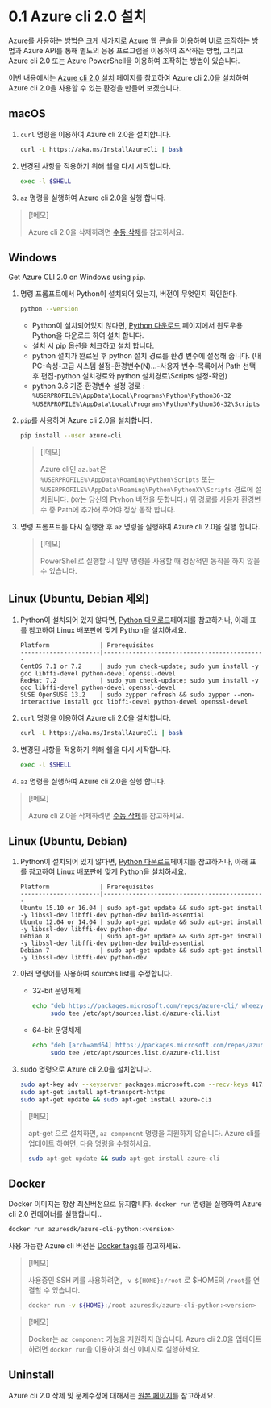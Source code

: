 # 0.1 Azure cli 2.0 설치
Azure를 사용하는 방법은 크게 세가지로 Azure 웹 콘솔을 이용하여 UI로 조작하는 방법과 Azure API를 통해 별도의 응용 프로그램을 이용하여 조작하는 방법, 그리고 Azure cli 2.0 또는 Azure PowerShell을 이용하여 조작하는 방법이 있습니다.

이번 내용에서는 [Azure cli 2.0 설치](https://docs.microsoft.com/en-us/cli/azure/install-azure-cli) 페이지를 참고하여 Azure cli 2.0을 설치하여 Azure cli 2.0을 사용할 수 있는 환경을 만들어 보겠습니다.

## macOS
1. `curl` 명령을 이용하여 Azure cli 2.0을 설치합니다.

   ```bash
   curl -L https://aka.ms/InstallAzureCli | bash
   ```

2. 변경된 사항을 적용하기 위해 쉘을 다시 시작합니다.

   ```bash
   exec -l $SHELL
   ```
   
3. `az` 명령을 실행하여 Azure cli 2.0을 실행 합니다.

> [!메모]
>
> Azure cli 2.0을 삭제하려면 [수동 삭제](#uninstall)를 참고하세요.

## Windows

Get Azure CLI 2.0 on Windows using `pip`. 

1. 명령 프롬프트에서 Python이 설치되어 있는지, 버전이 무엇인지 확인한다.

   ```bash
   python --version
   ```

   - Python이 설치되어있지 않다면, [Python 다운로드](https://www.python.org/downloads/) 페이지에서 윈도우용 Python을 다운로드 하여 설치 합니다.
   - 설치 시 pip 옵션을 체크하고 설치 합니다.
   - python 설치가 완료된 후 python 설치 경로를 환경 변수에 설정해 줍니다. (내 PC-속성-고급 시스템 설정-환경변수(N)...-사용자 변수-목록에서 Path 선택 후 편집-python 설치경로와 python 설치경로\Scripts 설정-확인)
   - python 3.6 기준 환경변수 설정 경로 : `%USERPROFILE%\AppData\Local\Programs\Python\Python36-32`
   `%USERPROFILE%\AppData\Local\Programs\Python\Python36-32\Scripts`

3. `pip`를 사용하여 Azure cli 2.0을 설치합니다.

   ```bash
   pip install --user azure-cli
   ```

   > [!메모]
   >
   > Azure cli인 `az.bat`은  `%USERPROFILE%\AppData\Roaming\Python\Scripts`
   > 또는 `%USERPROFILE%\AppData\Roaming\Python\PythonXY\Scripts` 경로에 설치됩니다.
   > (`XY`는 당신의 Ptyhon 버전을 뜻합니다.)
   > 위 경로를 사용자 환경변수 중 Path에 추가해 주어야 정상 동작 합니다.
   
4. 명령 프롬프트를 다시 실행한 후 `az` 명령을 실행하여 Azure cli 2.0을 실행 합니다.

   > [!메모]
   >
   > PowerShell로 실행할 시 일부 명령을 사용할 때 정상적인 동작을 하지 않을 수 있습니다.

## Linux (Ubuntu, Debian 제외)

1. Python이 설치되어 있지 않다면, [Python 다운로드](https://www.python.org/downloads)페이지를 참고하거나, 아래 표를 참고하여 Linux 배포판에 맞게 Python을 설치하세요.

   ```
   Platform              | Prerequisites
   ----------------------|---------------------------------------------
   CentOS 7.1 or 7.2     | sudo yum check-update; sudo yum install -y gcc libffi-devel python-devel openssl-devel
   RedHat 7.2            | sudo yum check-update; sudo yum install -y gcc libffi-devel python-devel openssl-devel
   SUSE OpenSUSE 13.2    | sudo zypper refresh && sudo zypper --non-interactive install gcc libffi-devel python-devel openssl-devel
   ```

2. `curl` 명령을 이용하여 Azure cli 2.0을 설치합니다.

   ```bash
   curl -L https://aka.ms/InstallAzureCli | bash
   ```

3. 변경된 사항을 적용하기 위해 쉘을 다시 시작합니다.

   ```bash
   exec -l $SHELL
   ```
   
4. `az` 명령을 실행하여 Azure cli 2.0을 실행 합니다.

> [!메모]
>
> Azure cli 2.0을 삭제하려면 [수동 삭제](#uninstall)를 참고하세요.

## Linux (Ubuntu, Debian)

1. Python이 설치되어 있지 않다면, [Python 다운로드](https://www.python.org/downloads)페이지를 참고하거나, 아래 표를 참고하여 Linux 배포판에 맞게 Python을 설치하세요.

   ```
   Platform              | Prerequisites
   ----------------------|---------------------------------------------
   Ubuntu 15.10 or 16.04 | sudo apt-get update && sudo apt-get install -y libssl-dev libffi-dev python-dev build-essential
   Ubuntu 12.04 or 14.04 | sudo apt-get update && sudo apt-get install -y libssl-dev libffi-dev python-dev
   Debian 8              | sudo apt-get update && sudo apt-get install -y libssl-dev libffi-dev python-dev build-essential
   Debian 7              | sudo apt-get update && sudo apt-get install -y libssl-dev libffi-dev python-dev
   ```

2. 아래 명령어를 사용하여 sources list를 수정합니다.

   - 32-bit 운영체제

     ```bash
     echo "deb https://packages.microsoft.com/repos/azure-cli/ wheezy main" | \
          sudo tee /etc/apt/sources.list.d/azure-cli.list
     ```

   - 64-bit 운영체제

     ```bash
     echo "deb [arch=amd64] https://packages.microsoft.com/repos/azure-cli/ wheezy main" | \
          sudo tee /etc/apt/sources.list.d/azure-cli.list
     ```

2. sudo 명령으로 Azure cli 2.0을 설치합니다.

   ```bash
   sudo apt-key adv --keyserver packages.microsoft.com --recv-keys 417A0893
   sudo apt-get install apt-transport-https
   sudo apt-get update && sudo apt-get install azure-cli
   ```
> [!메모]
>
> apt-get 으로 설치하면, `az component` 명령을 지원하지 않습니다.
Azure cli를 업데이트 하여면, 다음 명령을 수행하세요.
>
> ```bash
> sudo apt-get update && sudo apt-get install azure-cli
> ```

## Docker

Docker 이미지는 항상 최신버전으로 유지합니다. `docker run` 명령을 실행하여 Azure cli 2.0 컨테이너를 실행합니다..

```bash
docker run azuresdk/azure-cli-python:<version>
```

사용 가능한 Azure cli 버전은 [Docker tags](https://hub.docker.com/r/azuresdk/azure-cli-python/tags/)를 참고하세요.

> [!메모]
>
> 사용중인 SSH 키를 사용하려면, `-v ${HOME}:/root` 로 $HOME의 `/root`를 연결할 수 있습니다.
>
> ```bash
> docker run -v ${HOME}:/root azuresdk/azure-cli-python:<version>
> ```

> [!메모]
>
> Docker는 `az component` 기능을 지원하지 않습니다. Azure cli 2.0을 업데이트 하려면 `docker run`을 이용하여 최신 이미지로 실행하세요.

## Uninstall

Azure cli 2.0 삭제 및 문제수정에 대해서는 [원본 페이지](https://docs.microsoft.com/en-us/cli/azure/install-azure-cli)를 참고하세요.